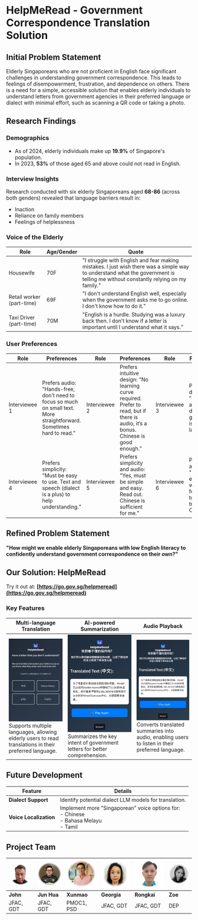 # HelpMeRead - Government Correspondence Translation Solution

## Initial Problem Statement
Elderly Singaporeans who are not proficient in English face significant challenges in understanding government correspondence. This leads to feelings of disempowerment, frustration, and dependence on others. There is a need for a simple, accessible solution that enables elderly individuals to understand letters from government agencies in their preferred language or dialect with minimal effort, such as scanning a QR code or taking a photo.

## Research Findings

### Demographics
- As of 2024, elderly individuals make up **19.9%** of Singapore's population.
- In 2023, **53%** of those aged 65 and above could not read in English.

### Interview Insights
Research conducted with six elderly Singaporeans aged **68-86** (across both genders) revealed that language barriers result in:
- Inaction
- Reliance on family members
- Feelings of helplessness

### Voice of the Elderly

| Role | Age/Gender | Quote |
|------|------------|-------|
| Housewife | 70F | "I struggle with English and fear making mistakes. I just wish there was a simple way to understand what the government is telling me without constantly relying on my family." |
| Retail worker (part-time) | 69F | "I don't understand English well, especially when the government asks me to go online. I don't know how to do it." |
| Taxi Driver (part-time) | 70M | "English is a hurdle. Studying was a luxury back then. I don’t know if a letter is important until I understand what it says." |

### User Preferences

| Role | Preferences | Role | Preferences | Role | Preferences |
|------|-------------|------|-------------|------|-------------|
| Interviewee 1 | Prefers audio: "Hands-free, don't need to focus so much on small text. More straightforward. Sometimes hard to read." | Interviewee 2 | Prefers intuitive design: "No learning curve required. Prefer to read, but if there is audio, it’s a bonus. Chinese is good enough." | Interviewee 3 | Prefers dialect: "Only read-aloud in dialect is good as that is my main language." |
| Interviewee 4 | Prefers simplicity: "Must be easy to use. Text and speech (dialect is a plus) to help understanding." | Interviewee 5 | Prefers simplicity and audio: "Yes, must be simple and easy. Read out. Chinese is sufficient for me." | Interviewee 6 | Prefers accessibility: "Must be easy to use with big font. Need to be able to translate to Chinese." |

## Refined Problem Statement
**"How might we enable elderly Singaporeans with low English literacy to confidently understand government correspondence on their own?"**

## Our Solution: HelpMeRead
Try it out at: **[https://go.gov.sg/helpmeread](https://go.gov.sg/helpmeread)**

### Key Features

| **Multi-language Translation** | **AI-powered Summarization** | **Audio Playback** |
|-----------------------------|--------------------------|--------------------|
| ![Multi-language](https://github.com/maodees/hlpmeread2/blob/main/assets/IMG_7943.jpg) <br> Supports multiple languages, allowing elderly users to read translations in their preferred language. | ![Summarization](https://github.com/maodees/hlpmeread2/blob/main/assets/IMG_7948.jpg) <br> Summarizes the key intent of government letters for better comprehension. | ![Audio](https://github.com/maodees/hlpmeread2/blob/main/assets/IMG_7948.jpg) <br> Converts translated summaries into audio, enabling users to listen in their preferred language. |

## Future Development

| **Feature** | **Details** |
|------------|------------|
| **Dialect Support** | Identify potential dialect LLM models for translation. |
| **Voice Localization** | Implement more "Singaporean" voice options for: <br> - Chinese <br> - Bahasa Melayu <br> - Tamil |

## Project Team

| ![John Chan (L)](https://github.com/maodees/hlpmeread2/blob/main/assets/john.png) | ![Chan Jun Hua](https://github.com/maodees/hlpmeread2/blob/main/assets/jh.png) | ![Chew Xunmao](https://github.com/maodees/hlpmeread2/blob/main/assets/xm.png) | ![Georgia Koh](https://github.com/maodees/hlpmeread2/blob/main/assets/gg.png) | ![Ye Rongkai](https://github.com/maodees/hlpmeread2/blob/main/assets/rk.png) | ![Zoe Ng](https://github.com/maodees/hlpmeread2/blob/main/assets/zoe.png) |
|------|------|------|------|------|------|
| **John** | **Jun Hua** | **Xunmao** | **Georgia** | **Rongkai** | **Zoe** |
| JFAC, GDT | JFAC, GDT | PMOC1, PSD | JFAC, GDT | JFAC, GDT | DEP |
